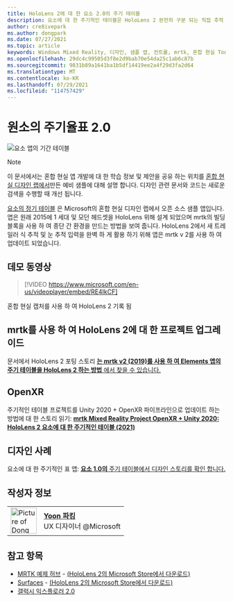 ```yaml
---
title: HoloLens 2에 대 한 요소 2.0의 주기 테이블
description: 요소에 대 한 주기적인 테이블은 HoloLens 2 완전히 구분 되는 직접 추적 및 눈 추적 입력에 대해 업데이트 된 샘플 앱입니다.
author: cre8ivepark
ms.author: dongpark
ms.date: 07/27/2021
ms.topic: article
keywords: Windows Mixed Reality, 디자인, 샘플 앱, 컨트롤, mrtk, 혼합 현실 Toolkit, Unity, 샘플 앱, 예제 앱, 오픈 소스, Microsoft Store, HoloLens, 혼합 현실 헤드셋, Windows Mixed Reality 헤드셋, 가상 현실 헤드셋, OpenXR, open XR, Unity
ms.openlocfilehash: 29dc4c99505d3f8e2d9bab70e54da25c1ab6c87b
ms.sourcegitcommit: 9831b89a1641ba1b5df14419ee2a4f29d3fa2d64
ms.translationtype: MT
ms.contentlocale: ko-KR
ms.lasthandoff: 07/29/2021
ms.locfileid: "114757429"
---
```

# <a name="periodic-table-of-the-elements-20"></a>원소의 주기율표 2.0
![요소 앱의 기간 테이블](../images/MRDL_PeriodicTable.jpg)

>[!NOTE]
>이 문서에서는 혼합 현실 앱 개발에 대 한 학습 정보 및 제안을 공유 하는 위치를 [혼합 현실 디자인 랩에서](https://github.com/Microsoft/MRDesignLabs_Unity)만든 예비 샘플에 대해 설명 합니다. 디자인 관련 문서와 코드는 새로운 검색을 수행할 때 개선 됩니다.

[요소의 정기 테이블](https://github.com/Microsoft/MRDesignLabs_Unity_PeriodicTable) 은 Microsoft의 혼합 현실 디자인 랩에서 오픈 소스 샘플 앱입니다. 앱은 원래 2015에 1 세대 및 모던 헤드셋을 HoloLens 위해 설계 되었으며 mrtk의 빌딩 블록을 사용 하 여 종단 간 환경을 만드는 방법을 보여 줍니다. HoloLens 2에서 새 트레일러 식 추적 및 눈 추적 입력을 완벽 하 게 활용 하기 위해 앱은 mrtk v 2를 사용 하 여 업데이트 되었습니다. 

## <a name="demo-video"></a>데모 동영상 
> [!VIDEO https://www.microsoft.com/en-us/videoplayer/embed/RE4IkCF]

혼합 현실 캡처를 사용 하 여 HoloLens 2 기록 됨


## <a name="upgrading-the-project-for-hololens-2-with-mrtk"></a>mrtk를 사용 하 여 HoloLens 2에 대 한 프로젝트 업그레이드
문서에서 HoloLens 2 포팅 스토리 <a href="https://dongyoonpark.medium.com/bringing-the-periodic-table-of-the-elements-app-to-hololens-2-with-mrtk-v2-a6e3d8362158" target="_blank"> **는 mrtk v2 (2019)를 사용 하 여 Elements 앱의 주기 테이블을 HoloLens 2 하는 방법** 에서 찾을 수 있습니다.</a>

## <a name="openxr"></a>OpenXR 
주기적인 테이블 프로젝트를 Unity 2020 + OpenXR 파이프라인으로 업데이트 하는 방법에 대 한 스토리 읽기: <a href="https://dongyoonpark.medium.com/updating-mrtk-mixed-reality-project-to-openxr-unity-2020-periodic-table-of-the-elements-4cf55b0479a4" target="_blank"> **mrtk Mixed Reality Project OpenXR + Unity 2020: HoloLens 2 요소에 대 한 주기적인 테이블 (2021)**</a>

## <a name="design-story"></a>디자인 사례 
요소에 대 한 주기적인 표 앱: [ **요소 1.0의** 주기 테이블에서 디자인 스토리를 확인 합니다.](periodic-table-of-the-elements.md)

## <a name="about-the-author"></a>작성자 정보

<table style="border-collapse:collapse" padding-left="0px">
<tr>
<td style="border-style: none" width="60px"><img alt="Picture of Dong Yoon Park" width="60" height="60" src="images/dongyoonpark.jpg"></td>
<td style="border-style: none"><a href="http://dongyoonpark.com" target="_blank"><b>Yoon 파킹</b></a><br>UX 디자이너 @Microsoft</td>
</tr>
</table>

## <a name="see-also"></a>참고 항목

* [MRTK 예제 허브](/windows/mixed-reality/mrtk-unity/features/example-scenes/example-hub) - [(HoloLens 2의 Microsoft Store에서 다운로드)](https://www.microsoft.com/en-us/p/mrtk-examples-hub/9mv8c39l2sj4)
* [Surfaces](sampleapp-surfaces.md) - [(HoloLens 2의 Microsoft Store에서 다운로드)](https://www.microsoft.com/en-us/p/surfaces/9nvkpv3sk3x0)
* [갤럭시 익스플로러 2.0](galaxy-explorer-update.md)